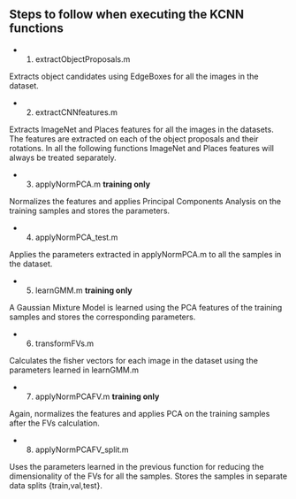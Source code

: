 ## Steps to follow when executing the KCNN functions

  - 1) extractObjectProposals.m
  
  Extracts object candidates using EdgeBoxes for all the images in the dataset.

  - 2) extractCNNfeatures.m
  
  Extracts ImageNet and Places features for all the images in the datasets. 
The features are extracted on each of the object proposals and their rotations.
In all the following functions ImageNet and Places features will always be
treated separately.

  - 3) applyNormPCA.m	**training only**
  
  Normalizes the features and applies Principal Components Analysis on the training 
samples and stores the parameters.

  - 4) applyNormPCA_test.m
  
  Applies the parameters extracted in applyNormPCA.m to all the samples in the dataset.

  - 5) learnGMM.m	**training only**
  
  A Gaussian Mixture Model is learned using the PCA features of the training samples
and stores the corresponding parameters.

  - 6) transformFVs.m
  
  Calculates the fisher vectors for each image in the dataset using the parameters learned
in learnGMM.m

  - 7) applyNormPCAFV.m	**training only**
  
  Again, normalizes the features and applies PCA on the training samples after the FVs 
calculation.

  - 8) applyNormPCAFV_split.m
  
  Uses the parameters learned in the previous function for reducing the dimensionality 
of the FVs for all the samples. Stores the samples in separate data splits 
{train,val,test}.
